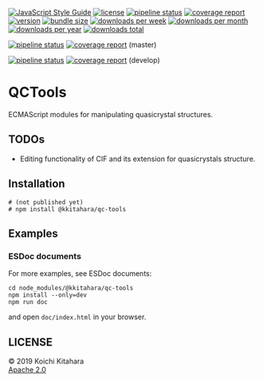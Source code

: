 [![JavaScript Style Guide](https://img.shields.io/badge/code_style-standard-brightgreen.svg)](https://standardjs.com)
[![license](https://img.shields.io/npm/l/@kkitahara/qc-tools.svg)](https://www.apache.org/licenses/LICENSE-2.0)
[![pipeline status](https://gitlab.com/kkitahara/qc-tools/badges/v0.1.0/pipeline.svg)](https://gitlab.com/kkitahara/qc-tools/commits/v0.1.0)
[![coverage report](https://gitlab.com/kkitahara/qc-tools/badges/v0.1.0/coverage.svg)](https://gitlab.com/kkitahara/qc-tools/commits/v0.1.0)
[![version](https://img.shields.io/npm/v/@kkitahara/qc-tools/latest.svg)](https://www.npmjs.com/package/@kkitahara/qc-tools)
[![bundle size](https://img.shields.io/bundlephobia/min/@kkitahara/qc-tools.svg)](https://www.npmjs.com/package/@kkitahara/qc-tools)
[![downloads per week](https://img.shields.io/npm/dw/@kkitahara/qc-tools.svg)](https://www.npmjs.com/package/@kkitahara/qc-tools)
[![downloads per month](https://img.shields.io/npm/dm/@kkitahara/qc-tools.svg)](https://www.npmjs.com/package/@kkitahara/qc-tools)
[![downloads per year](https://img.shields.io/npm/dy/@kkitahara/qc-tools.svg)](https://www.npmjs.com/package/@kkitahara/qc-tools)
[![downloads total](https://img.shields.io/npm/dt/@kkitahara/qc-tools.svg)](https://www.npmjs.com/package/@kkitahara/qc-tools)

[![pipeline status](https://gitlab.com/kkitahara/qc-tools/badges/master/pipeline.svg)](https://gitlab.com/kkitahara/qc-tools/commits/master)
[![coverage report](https://gitlab.com/kkitahara/qc-tools/badges/master/coverage.svg)](https://gitlab.com/kkitahara/qc-tools/commits/master)
(master)

[![pipeline status](https://gitlab.com/kkitahara/qc-tools/badges/develop/pipeline.svg)](https://gitlab.com/kkitahara/qc-tools/commits/develop)
[![coverage report](https://gitlab.com/kkitahara/qc-tools/badges/develop/coverage.svg)](https://gitlab.com/kkitahara/qc-tools/commits/develop)
(develop)


# QCTools

ECMAScript modules for manipulating quasicrystal structures.

## TODOs
* Editing functionality of CIF and its extension for quasicrystals structure.

## Installation
```
# (not published yet)
# npm install @kkitahara/qc-tools
```

## Examples

### ESDoc documents
For more examples, see ESDoc documents:
```
cd node_modules/@kkitahara/qc-tools
npm install --only=dev
npm run doc
```
and open `doc/index.html` in your browser.

## LICENSE
&copy; 2019 Koichi Kitahara  
[Apache 2.0](LICENSE)

